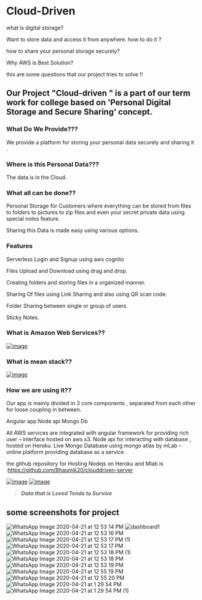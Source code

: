 # Cloud-Driven


what is digital storage?



Want to store data and access it from anywhere. how to do it ? 



how to share your personal storage securely?




Why AWS is Best Solution?




this are some questions that our project tries to solve !!





## Our Project "Cloud-driven " is a part of our term work for college based on 'Personal Digital Storage and Secure Sharing' concept.



### What Do We Provide???



We provide a platform for storing your personal data securely and sharing it .	




### Where is this Personal Data???




The data is in the Cloud.




### What all can be done??




Personal Storage for Customers where everything can be stored from files to folders to pictures to zip files and even your secret private data using special notes feature.



Sharing this Data is made easy using various options.




### Features


Serverless Login and Signup using aws cognito

Files Upload and Download using drag and drop.

Creating folders and storing files in a organized manner.

Sharing Of files using Link Sharing and also using QR scan code.

Folder Sharing between single or group of users.

Sticky Notes.



### What is Amazon Web Services??


[![image](https://user-images.githubusercontent.com/48589838/79836650-10686480-83ce-11ea-9ab5-f6022c1696ae.png)](https://docs.aws.amazon.com/)




### What is mean stack??


[![image](https://user-images.githubusercontent.com/48589838/79836694-224a0780-83ce-11ea-9270-4cdc5094473f.png)](https://medium.com/@jeremyvsjeremy/what-is-the-mean-stack-9d11ae2cd384)



### How we are using it??


Our app is mainly divided in 3 core components , separated from each other for loose coupling in between.

Angular app
Node api
Mongo Db

All AWS services are integrated with angular framework for providing rich user – interface hosted on aws s3.
Node api  for interacting with database , hosted on Heroku.
Live Mongo Database using mongo atlas by mLab – online platform providing database as a service .

the github repository for Hosting Nodejs on Heroku and Mlab is :https://github.com/Bhaumik20/clouddriven-server


[![image](https://user-images.githubusercontent.com/48589838/79836773-3857c800-83ce-11ea-830d-f9b1e5dbd6bd.png)](https://devcenter.heroku.com/categories/reference)
[![image](https://user-images.githubusercontent.com/48589838/79836777-3b52b880-83ce-11ea-8cf5-6ee1487233ed.png)](https://mlab.com/)  

> ***Data that is Loved Tends to Survive***  


## some screenshots for project

![WhatsApp Image 2020-04-21 at 12 53 14 PM](https://user-images.githubusercontent.com/48589838/79838412-9ab1c800-83d0-11ea-93a9-480af58c4c2c.jpeg)
![dashboard1](https://user-images.githubusercontent.com/48589838/79842803-f4b58c00-83d6-11ea-950a-d49265e96755.png)
![WhatsApp Image 2020-04-21 at 12 53 16 PM](https://user-images.githubusercontent.com/48589838/79838418-9b4a5e80-83d0-11ea-8726-f38c1048410a.jpeg)
![WhatsApp Image 2020-04-21 at 12 53 17 PM (1)](https://user-images.githubusercontent.com/48589838/79838420-9c7b8b80-83d0-11ea-868f-9ac025c691f7.jpeg)
![WhatsApp Image 2020-04-21 at 12 53 17 PM](https://user-images.githubusercontent.com/48589838/79838394-94235080-83d0-11ea-9d50-9b17f2354d64.jpeg)
![WhatsApp Image 2020-04-21 at 12 53 18 PM (1)](https://user-images.githubusercontent.com/48589838/79838395-95547d80-83d0-11ea-81e2-0ec7de01924d.jpeg)
![WhatsApp Image 2020-04-21 at 12 53 18 PM](https://user-images.githubusercontent.com/48589838/79838400-95ed1400-83d0-11ea-9d2a-37646fc1d8de.jpeg)
![WhatsApp Image 2020-04-21 at 12 53 19 PM](https://user-images.githubusercontent.com/48589838/79838403-971e4100-83d0-11ea-8230-83448c082403.jpeg)
![WhatsApp Image 2020-04-21 at 12 55 19 PM](https://user-images.githubusercontent.com/48589838/79838405-97b6d780-83d0-11ea-842e-790be6e4bac7.jpeg)
![WhatsApp Image 2020-04-21 at 12 55 20 PM](https://user-images.githubusercontent.com/48589838/79838406-984f6e00-83d0-11ea-83ce-7304f90075b8.jpeg)
![WhatsApp Image 2020-04-21 at 1 29 54 PM](https://user-images.githubusercontent.com/48589838/79842801-f3845f00-83d6-11ea-91e6-83315a54c12b.jpeg)
![WhatsApp Image 2020-04-21 at 1 29 54 PM (1)](https://user-images.githubusercontent.com/48589838/79842806-f717e600-83d6-11ea-92de-bf74834404f3.jpeg)



